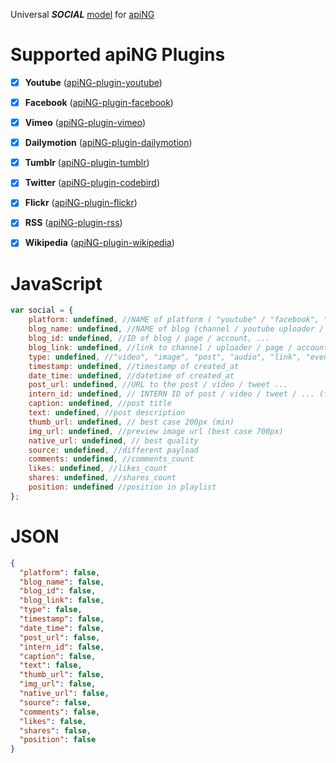 Universal **_SOCIAL_** [model](https://aping.readme.io/docs/models) for [apiNG](https://github.com/JohnnyTheTank/apiNG)

# Supported apiNG Plugins
- [x] **Youtube** ([apiNG-plugin-youtube](https://github.com/JohnnyTheTank/apiNG-plugin-youtube))
- [x] **Facebook** ([apiNG-plugin-facebook](https://github.com/JohnnyTheTank/apiNG-plugin-facebook))
- [x] **Vimeo** ([apiNG-plugin-vimeo](https://github.com/JohnnyTheTank/apiNG-plugin-vimeo))
- [x] **Dailymotion** ([apiNG-plugin-dailymotion](https://github.com/JohnnyTheTank/apiNG-plugin-dailymotion))
- [x] **Tumblr** ([apiNG-plugin-tumblr](https://github.com/JohnnyTheTank/apiNG-plugin-tumblr))
- [x] **Twitter** ([apiNG-plugin-codebird](https://github.com/JohnnyTheTank/apiNG-plugin-codebird))
- [x] **Flickr** ([apiNG-plugin-flickr](https://github.com/JohnnyTheTank/apiNG-plugin-flickr))
- [x] **RSS** ([apiNG-plugin-rss](https://github.com/JohnnyTheTank/apiNG-plugin-rss))
- [x] **Wikipedia** ([apiNG-plugin-wikipedia](https://github.com/JohnnyTheTank/apiNG-plugin-wikipedia))


# JavaScript
```JavaScript
var social = {
    platform: undefined, //NAME of platform ( "youtube" / "facebook", "instagram" , ...)
    blog_name: undefined, //NAME of blog (channel / youtube uploader / facebook page, instagram account, ..)
    blog_id: undefined, //ID of blog / page / account, ...
    blog_link: undefined, //link to channel / uploader / page / account, ...
    type: undefined, //"video", "image", "post", "audio", "link", "event", ...
    timestamp: undefined, //timestamp of created_at
    date_time: undefined, //datetime of created_at
    post_url: undefined, //URL to the post / video / tweet ...
    intern_id: undefined, // INTERN ID of post / video / tweet / ... (facebook id, youtube id, ...)
    caption: undefined, //post title
    text: undefined, //post description
    thumb_url: undefined, // best case 200px (min)
    img_url: undefined, //preview image url (best case 700px)
    native_url: undefined, // best quality
    source: undefined, //different payload
    comments: undefined, //comments_count
    likes: undefined, //likes_count
    shares: undefined, //shares_count
    position: undefined //position in playlist
};
```

# JSON

```JSON
{
  "platform": false,
  "blog_name": false,
  "blog_id": false,
  "blog_link": false,
  "type": false,
  "timestamp": false,
  "date_time": false,
  "post_url": false,
  "intern_id": false,
  "caption": false,
  "text": false,
  "thumb_url": false,
  "img_url": false,
  "native_url": false,
  "source": false,
  "comments": false,
  "likes": false,
  "shares": false,
  "position": false
}
```